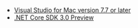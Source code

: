 * [Visual Studio for Mac version 7.7 or later](https://www.visualstudio.com/downloads/)
* [.NET Core SDK 3.0 Preview](https://www.microsoft.com/net/download/all)